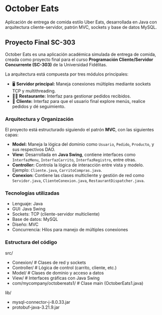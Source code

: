 # October Eats
Aplicación de entrega de comida estilo Uber Eats, desarrollada en Java con arquitectura cliente-servidor, patrón MVC, sockets y base de datos MySQL.

## Proyecto Final SC-303
October Eats es una aplicación académica simulada de entrega de comida, creada como proyecto final para el curso **Programación Cliente/Servidor Concurrente (SC-303)** de la Universidad Fidélitas.

La arquitectura está compuesta por tres módulos principales:

- 🖥️ **Servidor principal:** Maneja conexiones múltiples mediante sockets TCP y multithreading.
- 🧑‍🍳 **Restaurante:** Interfaz para gestionar pedidos recibidos.
- 👤 **Cliente:** Interfaz para que el usuario final explore menús, realice pedidos y dé seguimiento.

###  Arquitectura y Organización
El proyecto está estructurado siguiendo el patrón **MVC**, con las siguientes capas:

- **Model:** Maneja la lógica del dominio como `Usuario`, `Pedido`, `Producto`, y sus respectivos DAO.
- **View:** Desarrollada en **Java Swing**, contiene interfaces como `InterfazMenu`, `InterfazCarrito`, `InterfazRegistro`, entre otras.
- **Controller:** Controla la lógica de interacción entre vista y modelo. Ejemplo: `Cliente.java`, `CarritoCompras.java`.
- **Conexion:** Contiene las clases multicliente y gestión de red como `Servidor.java`, `ClienteConexion.java`, `RestaurantDispatcher.java`.

### Tecnologías utilizadas

- Lenguaje: Java
- GUI: Java Swing
- Sockets: TCP (cliente-servidor multicliente)
- Base de datos: MySQL
- Diseño: MVC
- Concurrencia: Hilos para manejo de múltiples conexiones

### Estructura del código
src/
- Conexion/                  # Clases de red y sockets
- Controller/                # Lógica de control (carrito, cliente, etc.)
- Model/                     # Clases de dominio y acceso a datos
- View/                      # Interfaces gráficas con Java Swing
- com/mycompany/octobereats1/  # Clase main (OctoberEats1.java)

lib/
- mysql-connector-j-8.0.33.jar
- protobuf-java-3.21.9.jar
